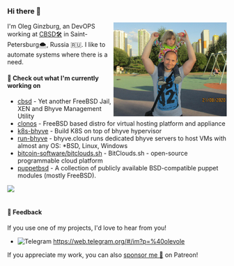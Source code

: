 ### Hi there 👋

<img align="right" src="https://raw.githubusercontent.com/olevole/olevole/main/assets/olevole.jpg" width="260">

I'm Oleg Ginzburg, an DevOPS working at [CBSD:hammer_and_wrench:](https://github.com/cbsd) in Saint-Petersburg:cloud_with_snow:, Russia :ru:.
I like to automate systems where there is a need.

#### 👷 Check out what I'm currently working on

- [cbsd](https://github.com/cbsd) - Yet another FreeBSD Jail, XEN and Bhyve Management Utility
- [clonos](https://github.com/clonos) - FreeBSD based distro for virtual hosting platform and appliance
- [k8s-bhyve](https://github.com/k8s-bhyve) - Build K8S on top of bhyve hypervisor
- [run-bhyve](https://bhyve.cloud/) - bhyve.cloud runs dedicated bhyve servers to host VMs with almost any OS: *BSD, Linux, Windows
- [bitcoin-software/bitclouds.sh](https://bitclouds.sh/) - BitClouds.sh - open-source programmable cloud platform
- [puppetbsd](https://github.com/PuppetBSD) - A collection of publicly available BSD-compatible puppet modules (mostly FreeBSD).

<img align="left" src="https://github-readme-stats.vercel.app/api?username=olevole&show_icons=true&hide_border=true&hide_title=true&include_all_commits=true&count_private=true&hide_rank=true" />
<br><br>

#### 💬 Feedback

If you use one of my projects, I'd love to hear from you!
- <img src="https://raw.githubusercontent.com/FortAwesome/Font-Awesome/master/svgs/brands/telegram.svg" width="20" alt="Telegram" /> https://web.telegram.org/#/im?p=%40olevole

If you appreciate my work, you can also [sponsor me 💚](https://www.patreon.com/clonos) on Patreon!


<!--
**olevole/olevole** is a ✨ _special_ ✨ repository because its `README.md` (this file) appears on your GitHub profile.

Here are some ideas to get you started:

- 🔭 I’m currently working on ...
- 🌱 I’m currently learning ...
- 👯 I’m looking to collaborate on ...
- 🤔 I’m looking for help with ...
- 💬 Ask me about ...
- 📫 How to reach me: ...
- 😄 Pronouns: ...
- ⚡ Fun fact: ...
-->
